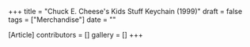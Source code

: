 +++
title = "Chuck E. Cheese's Kids Stuff Keychain (1999)"
draft = false
tags = ["Merchandise"]
date = ""

[Article]
contributors = []
gallery = []
+++